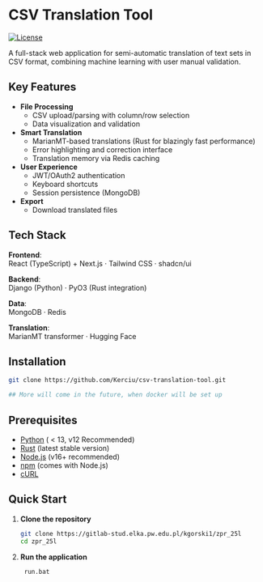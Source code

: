 # CSV Translation Tool

[![License](https://img.shields.io/badge/License-MIT-blue.svg)](LICENSE)

A full-stack web application for semi-automatic translation of text sets in CSV format, combining machine learning with user manual validation.

## Key Features

- **File Processing**
  - CSV upload/parsing with column/row selection
  - Data visualization and validation
- **Smart Translation**
  - MarianMT-based translations (Rust for blazingly fast performance)
  - Error highlighting and correction interface
  - Translation memory via Redis caching
- **User Experience**
  - JWT/OAuth2 authentication
  - Keyboard shortcuts
  - Session persistence (MongoDB)
- **Export**
  - Download translated files

## Tech Stack

**Frontend**:  
React (TypeScript) + Next.js · Tailwind CSS · shadcn/ui  

**Backend**:  
Django (Python) · PyO3 (Rust integration)  

**Data**:  
MongoDB · Redis  

**Translation**:  
MarianMT transformer · Hugging Face  

## Installation

```bash
git clone https://github.com/Kerciu/csv-translation-tool.git

## More will come in the future, when docker will be set up
```

## Prerequisites

- [Python](https://www.python.org/downloads/) ( < 13, v12 Recommended)
- [Rust](https://www.rust-lang.org/tools/install) (latest stable version)
- [Node.js](https://nodejs.org/) (v16+ recommended)
- [npm](https://www.npmjs.com/) (comes with Node.js)
- [cURL](https://curl.se/)


## Quick Start

1. **Clone the repository**
   ```bash
   git clone https://gitlab-stud.elka.pw.edu.pl/kgorski1/zpr_25l
   cd zpr_25l

2. **Run the application**
   ```bash
    run.bat